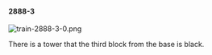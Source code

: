 #### 2888-3
![train-2888-3-0.png](https://github.com/lil-lab/nlvr/raw/master/nlvr/train/images/60/train-2888-3-0.png "train-2888-3-0.png")

There is a tower that the third block from the base is black.
